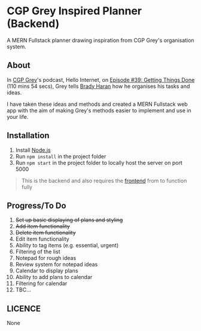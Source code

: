 # CGP Grey Inspired Planner (Backend)

A MERN Fullstack planner drawing inspiration from CGP Grey's organisation system.

## About

In [CGP Grey](https://www.cgpgrey.com/)'s podcast, Hello Internet, on [Episode #39: Getting Things Done](http://www.hellointernet.fm/podcast/39) (110 mins 54 secs), Grey tells [Brady Haran](http://bradyharan.com/) how he organises his tasks and ideas.

I have taken these ideas and methods and created a MERN Fullstack web app with the aim of making Grey's methods easier to implement and use in your life.

## Installation

1.  Install [Node.js](https://nodejs.org/en/)
2.  Run `npm install` in the project folder
3.  Run `npm start` in the project folder to locally host the server on port 5000

> This is the backend and also requires the [frontend](https://github.com/tr-jackson/CGP-grey-inspired-planner-backend) from to function fully

## Progress/To Do

1.  ~~Set up basic displaying of plans and styling~~
2.  ~~Add item functionality~~
3.  ~~Delete item functionality~~
4.  Edit item functionality
5.  Ability to tag items (e.g. essential, urgent)
6.  Filtering of the list
7.  Notepad for rough ideas
8.  Review system for notepad ideas
9.  Calendar to display plans
10. Ability to add plans to calendar
11. Filtering for calendar
12. TBC...

## LICENCE

None
